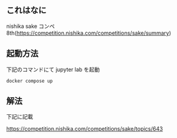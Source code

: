 ## これはなに

nishika sake コンペ 8th(https://competition.nishika.com/competitions/sake/summary)

## 起動方法

下記のコマンドにて jupyter lab を起動

```
docker compose up
```

## 解法

下記に記載

https://competition.nishika.com/competitions/sake/topics/643
